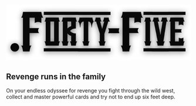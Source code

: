 ![logo](./website/assets/logo_black.png)

## Revenge runs in the family

On your endless odyssee for revenge you fight through the
wild west, collect and master powerful cards and try not to
end up six feet deep.
